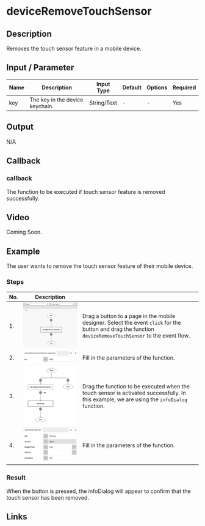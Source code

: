 # deviceRemoveTouchSensor

## Description

Removes the touch sensor feature in a mobile device.

## Input / Parameter

| Name | Description | Input Type | Default | Options | Required |
| ------ | ------ | ------ | ------ | ------ | ------ |
| key | The key in the device keychain. | String/Text | - | - | Yes |

## Output

N/A

## Callback

### callback

The function to be executed if touch sensor feature is removed successfully.

## Video

Coming Soon.

<!-- Format: [![Video]({image-path}?raw=true)]({url-link}) -->

## Example

The user wants to remove the touch sensor feature of their mobile device.

<!-- Share a scenario, like a user requirements. -->

### Steps

| No. | Description |  |
| ------ | ------ | ------ |
| 1. | ![](../deviceRemoveTouchSensor/deviceRemoveTouchSensor-step-1.png?raw=true) | Drag a button to a page in the mobile designer. Select the event `click` for the button and drag the function `deviceRemoveTouchSensor` to the event flow. |
| 2. | ![](../deviceRemoveTouchSensor/deviceRemoveTouchSensor-step-2.png?raw=true) | Fill in the parameters of the function.  |
| 3. | ![](../deviceRemoveTouchSensor/deviceRemoveTouchSensor-step-3.png?raw=true) | Drag the function to be executed when the touch sensor is activated successfully. In this example, we are using the `infoDialog` function. |
| 4. | ![](../deviceRemoveTouchSensor/deviceRemoveTouchSensor-step-4.png?raw=true) | Fill in the parameters of the function.  |

<!-- Show the steps and share some screenshots.

1. .....

Format: ![]({image-path}?raw=true) -->

### Result

When the button is pressed, the infoDialog will appear to confirm that the touch sensor has been removed.

<!-- Explain the output.

Format: ![]({image-path}?raw=true) -->

## Links